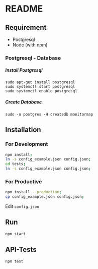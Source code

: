 # README

## Requirement
- Postgresql
- Node (with npm)

### Postgresql - Database
##### Install Postgresql
```
sudo apt-get install postgresql
sudo systemctl start postgresql
sudo systemctl enable postgresql
```
##### Create Database
```
sudo -u postgres -H createdb monitormap
```
## Installation

### For Development

```bash
npm install;
ln -s config_example.json config.json;
cd tests;
ln -s config_example.json config.json;
```

### For Productive


```bash
npm install --production;
cp config_example.json config.json;
```

Edit `config.json`

## Run

```bash
npm start
```

## API-Tests

```bash
npm test
```
